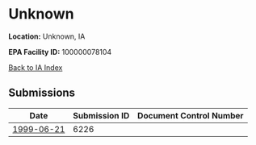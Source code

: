 # Unknown

**Location:** Unknown, IA

**EPA Facility ID:** 100000078104

[Back to IA Index](../../index.md)

## Submissions

| Date | Submission ID | Document Control Number |
|------|--------------|-------------------------|
| [1999-06-21](submissions/6226.md) | 6226 |  |
